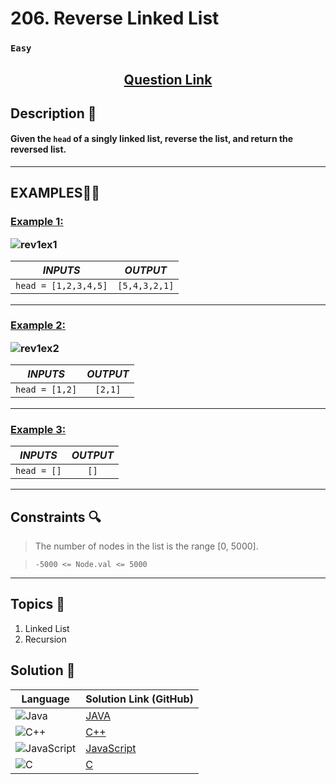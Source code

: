 # 206. Reverse Linked List

### `Easy`


<h2 align="center">
<a href="https://leetcode.com/problems/reverse-linked-list/description/"><strong>Question Link</strong></a>
</h2>


## Description 📑

#### Given the `head` of a singly linked list, reverse the list, and return the reversed list.

---

## **EXAMPLES**💫✨ </br>

<h3>

<ins>**Example 1**:</ins> </br>

![rev1ex1](https://github.com/user-attachments/assets/5c4501f8-2f3b-45d8-8bf1-0811f80e8020)


| _INPUTS_ | _OUTPUT_ |
| :-----------: | :-----------: |
| `head = [1,2,3,4,5]` | `[5,4,3,2,1]` |

</h3>


____
<h3>

<ins>**Example 2**:</ins> </br>

![rev1ex2](https://github.com/user-attachments/assets/c53237a3-cf66-49e3-9ba9-804ed05d45d9)


| _INPUTS_ | _OUTPUT_ |
| :-----------: | :-----------: |
| `head = [1,2]` | `[2,1]` |

</h3>

___

<h3>

<ins>**Example 3**:</ins> </br>

| _INPUTS_ | _OUTPUT_ |
| :-----------: | :-----------: |
| `head = []` | `[]` |

</h3>


___

## Constraints 🔍

> The number of nodes in the list is the range [0, 5000].</br>

> `-5000 <= Node.val <= 5000` 

___

## Topics 📝

1. Linked List
2. Recursion


## Solution 📃

|  Language   |  Solution Link (GitHub) |
| ------------- | ------------- |
|  ![Java](https://img.shields.io/badge/java-%23ED8B00.svg?style=flat&logo=openjdk&logoColor=white)  | [JAVA](https://github.com/Purnima47/Leetcode-Solutions/blob/main/%F0%9F%9F%A2%20Easy/206%20-%20Reverse%20Linked%20List/_206ReverseLinkedList.java) |
|  ![C++](https://img.shields.io/badge/c++-%2300599C.svg?style=plastic&logo=c%2B%2B&logoColor=white)  | [C++](https://github.com/Purnima47/Leetcode-Solutions/blob/main/%F0%9F%9F%A2%20Easy/206%20-%20Reverse%20Linked%20List/_206ReverseLinkedList.cpp)  |
|  ![JavaScript](https://img.shields.io/badge/javascript-%23323330.svg?style=flat&logo=javascript&logoColor=%23F7DF1E)  | [JavaScript](https://github.com/Purnima47/Leetcode-Solutions/blob/main/%F0%9F%9F%A2%20Easy/206%20-%20Reverse%20Linked%20List/_206ReverseLinkedList.js) |
|![C](https://img.shields.io/badge/c-%2300599C.svg?style=plastic&logo=c&logoColor=white)| [C](https://github.com/Purnima47/Leetcode-Solutions/blob/main/%F0%9F%9F%A2%20Easy/206%20-%20Reverse%20Linked%20List/_206ReverseLinkedList.c) |